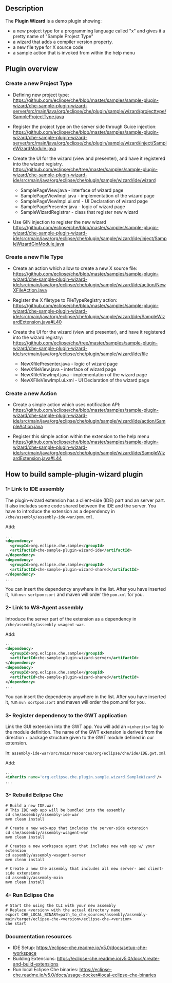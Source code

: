 ## Description

The **Plugin Wizard** is a demo plugin showing:
- a new project type for a programming language called "x" and gives it a pretty name of "Sample Project Type"
- a wizard that adds a compiler version property.
- a new file type for X source code
- a sample action that is invoked from within the help menu




## Plugin overview

### Create a new Project Type 

- Defining new project type:
https://github.com/eclipse/che/blob/master/samples/sample-plugin-wizard/che-sample-plugin-wizard-server/src/main/java/org/eclipse/che/plugin/sample/wizard/projecttype/SampleProjectType.java

- Register the project type on the server side through Guice injection: 
https://github.com/eclipse/che/blob/master/samples/sample-plugin-wizard/che-sample-plugin-wizard-server/src/main/java/org/eclipse/che/plugin/sample/wizard/inject/SampleWizardModule.java

- Create the UI for the wizard (view and presenter), and have it registered into the wizard registry. 
https://github.com/eclipse/che/tree/master/samples/sample-plugin-wizard/che-sample-plugin-wizard-ide/src/main/java/org/eclipse/che/plugin/sample/wizard/ide/wizard

  - SamplePageView.java - interface of wizard page
  - SamplePageViewImpl.java - implementation of the wizard page 
  - SamplePageViewImpl.ui.xml - UI Declaration of wizard page
  - SamplePagePresenter.java - logic of wizard page
  - SampleWizardRegistrar - class that register new wizard
 
- Use GIN injection to register the new wizard
https://github.com/eclipse/che/blob/master/samples/sample-plugin-wizard/che-sample-plugin-wizard-ide/src/main/java/org/eclipse/che/plugin/sample/wizard/ide/inject/SampleWizardGinModule.java


### Create a new File Type

- Create an action which allow to create a new X source file: 
https://github.com/eclipse/che/blob/master/samples/sample-plugin-wizard/che-sample-plugin-wizard-ide/src/main/java/org/eclipse/che/plugin/sample/wizard/ide/action/NewXFileAction.java

- Register the X filetype to FileTypeRegistry action:
https://github.com/eclipse/che/blob/master/samples/sample-plugin-wizard/che-sample-plugin-wizard-ide/src/main/java/org/eclipse/che/plugin/sample/wizard/ide/SampleWizardExtension.java#L40

- Create the UI for the wizard (view and presenter), and have it registered into the wizard registry:
https://github.com/eclipse/che/tree/master/samples/sample-plugin-wizard/che-sample-plugin-wizard-ide/src/main/java/org/eclipse/che/plugin/sample/wizard/ide/file

  - NewXfilePresenter.java - logic of wizard page
  - NewXfileView.java - interface of wizard page
  - NewXfileViewImpl.java - implementation of the wizard page
  - NewXFileViewImpl.ui.xml - UI Declaration of the wizard page

### Create a new Action

- Create a simple action which uses notification API:
https://github.com/eclipse/che/blob/master/samples/sample-plugin-wizard/che-sample-plugin-wizard-ide/src/main/java/org/eclipse/che/plugin/sample/wizard/ide/action/SampleAction.java

- Register this simple action within the extension to the help menu
https://github.com/eclipse/che/blob/master/samples/sample-plugin-wizard/che-sample-plugin-wizard-ide/src/main/java/org/eclipse/che/plugin/sample/wizard/ide/SampleWizardExtension.java#L44


## How to build sample-plugin-wizard plugin

### 1- Link to IDE assembly

The plugin-wizard extension has a client-side (IDE) part and an server part. It also includes some code shared between the IDE and the server. You have to introduce the extension as a dependency in `/che/assembly/assembly-ide-war/pom.xml`. 

Add: 
```XML
...
<dependency>
  <groupId>org.eclipse.che.sample</groupId>
  <artifactId>che-sample-plugin-wizard-ide</artifactId>
</dependency>
<dependency>
  <groupId>org.eclipse.che.sample</groupId>
  <artifactId>che-sample-plugin-wizard-shared</artifactId>
</dependency>
...
```

You can insert the dependency anywhere in the list. After you have inserted it, run `mvn sortpom:sort` and maven will order the `pom.xml` for you.


### 2- Link to WS-Agent assembly

Introduce the server part of the extension as a dependency in `/che/assembly/assembly-wsagent-war`. 

Add: 
```XML
...
<dependency>
  <groupId>org.eclipse.che.sample</groupId>
  <artifactId>che-sample-plugin-wizard-server</artifactId>
</dependency>
<dependency>
  <groupId>org.eclipse.che.sample</groupId>
  <artifactId>che-sample-plugin-wizard-shared</artifactId>
</dependency>
...
```

You can insert the dependency anywhere in the list. After you have inserted it, run `mvn sortpom:sort` and maven will order the pom.xml for you.

### 3- Register dependency to the GWT application

Link the GUI extension into the GWT app. You will add an `<inherits>` tag to the module definition. The name of the GWT extension is derived from the direction + package structure given to the GWT module defined in our extension.

In: `assembly-ide-war/src/main/resources/org/eclipse/che/ide/IDE.gwt.xml`

Add:
```XML
...
<inherits name='org.eclipse.che.plugin.sample.wizard.SampleWizard'/>
...
```

### 3- Rebuild Eclipse Che


```Shell
# Build a new IDE.war
# This IDE web app will be bundled into the assembly
cd che/assembly/assembly-ide-war
mvn clean install

# Create a new web-app that includes the server-side extension
cd che/assembly/assembly-wsagent-war
mvn clean install

# Creates a new workspace agent that includes new web app w/ your extension
cd assembly/assembly-wsagent-server
mvn clean install

# Create a new Che assembly that includes all new server- and client-side extensions
cd assembly/assembly-main
mvn clean install
```

### 4- Run Eclipse Che

```Shell
# Start Che using the CLI with your new assembly
# Replace <version> with the actual directory name
export CHE_LOCAL_BINARY=path_to_che_sources/assembly/assembly-main/target/eclipse-che-<version>/eclipse-che-<version>
che start
```


### Documentation resources

- IDE Setup: https://eclipse-che.readme.io/v5.0/docs/setup-che-workspace  
- Building Extensions: https://eclipse-che.readme.io/v5.0/docs/create-and-build-extensions
- Run local Eclipse Che binaries: https://eclipse-che.readme.io/v5.0/docs/usage-docker#local-eclipse-che-binaries

